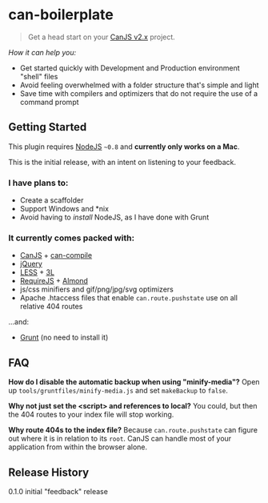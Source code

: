 # can-boilerplate

> Get a head start on your [CanJS v2.x](https://github.com/bitovi/canjs/) project.

_How it can help you:_
* Get started quickly with Development and Production environment "shell" files
* Avoid feeling overwhelmed with a folder structure that's simple and light
* Save time with compilers and optimizers that do not require the use of a command prompt

## Getting Started

This plugin requires [NodeJS](http://nodejs.org/) `~0.8` and **currently only works on a Mac**.

This is the initial release, with an intent on listening to your feedback.

### I have plans to:
* Create a scaffolder
* Support Windows and \*nix
* Avoid having to _install_ NodeJS, as I have done with Grunt

### It currently comes packed with:
* [CanJS](http://canjs.com/) + [can-compile](https://github.com/daffl/can-compile)
* [jQuery](http://jquery.com/)
* [LESS](http://lesscss.org/) + [3L](http://mateuszkocz.github.io/3l/)
* [RequireJS](http://requirejs.org/) + [Almond](https://github.com/jrburke/almond)
* js/css minifiers and gif/png/jpg/svg optimizers
* Apache .htaccess files that enable `can.route.pushstate` use on all relative 404 routes

...and:
* [Grunt](http://gruntjs.com/) (no need to install it)


## FAQ
**How do I disable the automatic backup when using "minify-media"?**
Open up `tools/gruntfiles/minify-media.js` and set `makeBackup` to `false`.

**Why not just set the \<script\> and <link> references to local?**
You could, but then the 404 routes to your index file will stop working.

**Why route 404s to the index file?**
Because `can.route.pushstate` can figure out where it is in relation to its `root`. CanJS can handle most of your application from within the browser alone.

## Release History
0.1.0 initial "feedback" release
